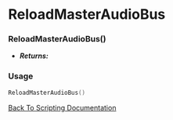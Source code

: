 # ReloadMasterAudioBus

### ReloadMasterAudioBus()
- ***Returns:*** 

### Usage

```Lua
ReloadMasterAudioBus()
```


[Back To Scripting Documentation](../README.md)
